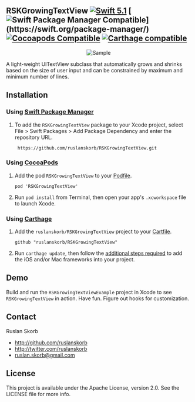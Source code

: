 ## RSKGrowingTextView [![Swift 5.1](https://img.shields.io/badge/Swift-5.1-orange.svg?style=flat)](https://developer.apple.com/swift/) [![Swift Package Manager Compatible](https://img.shields.io/badge/Swift_Package_Manager-compatible-orange.svg?style=flat")](https://swift.org/package-manager/) [![Cocoapods Compatible](https://img.shields.io/cocoapods/v/RSKGrowingTextView.svg)](https://cocoapods.org) [![Carthage compatible](https://img.shields.io/badge/Carthage-compatible-4BC51D.svg?style=flat)](https://github.com/Carthage/Carthage)

<p align="center">
  <img src="RSKGrowingTextViewExample/RSKGrowingTextViewExample.gif" alt="Sample">
</p>

A light-weight UITextView subclass that automatically grows and shrinks based on the size of user input and can be constrained by maximum and minimum number of lines.

## Installation

### Using [Swift Package Manager](https://swift.org/package-manager/)

1. To add the `RSKGrowingTextView` package to your Xcode project, select File > Swift Packages > Add Package Dependency and enter the repository URL. 
    
        https://github.com/ruslanskorb/RSKGrowingTextView.git

### Using [CocoaPods](http://cocoapods.org)

1.  Add the pod `RSKGrowingTextView` to your [Podfile](http://guides.cocoapods.org/using/the-podfile.html).

        pod 'RSKGrowingTextView'

2.  Run `pod install` from Terminal, then open your app's `.xcworkspace` file to launch Xcode.

### Using [Carthage](https://github.com/Carthage/Carthage)

1.  Add the `ruslanskorb/RSKGrowingTextView` project to your [Cartfile](https://github.com/Carthage/Carthage/blob/master/Documentation/Artifacts.md#cartfile).

        github "ruslanskorb/RSKGrowingTextView"

2.  Run `carthage update`, then follow the [additional steps required](https://github.com/Carthage/Carthage#adding-frameworks-to-an-application) to add the iOS and/or Mac frameworks into your project.

## Demo

Build and run the `RSKGrowingTextViewExample` project in Xcode to see `RSKGrowingTextView` in action.
Have fun. Figure out hooks for customization.

## Contact

Ruslan Skorb

- http://github.com/ruslanskorb
- http://twitter.com/ruslanskorb
- ruslan.skorb@gmail.com

## License

This project is available under the Apache License, version 2.0. See the LICENSE file for more info.
